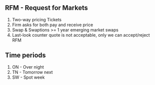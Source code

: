 ## RFM - Request for Markets
1. Two-way pricing Tickets
1. Firm asks for both pay and receive price
1. Swap & Swaptions >= 1 year emerging market swaps
1. Last-look counter quote is not acceptable, only we can accept/reject RFM

## Time periods
1. ON - Over night
2. TN - Tomorrow next
3. SW - Spot week

